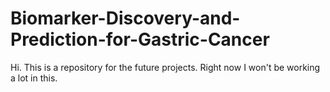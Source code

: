 # Biomarker-Discovery-and-Prediction-for-Gastric-Cancer

Hi. 
This is a repository for the future projects. Right now I won't be working a lot in this. 

